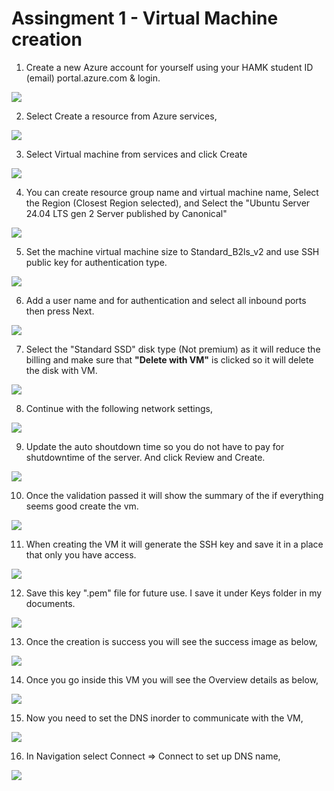 # Assingment 1 - Virtual Machine creation

1. Create a new Azure account for yourself using your HAMK student ID (email) portal.azure.com & login.

![](Images/img1.JPG)

2. Select Create a resource from Azure services,

![](Images/img2.JPG)

3. Select Virtual machine from services and click Create

![](Images/img3.JPG)

4. You can create resource group name and virtual machine name, Select the Region (Closest Region selected), and Select the "Ubuntu Server 24.04 LTS gen 2 Server published by Canonical"

![](Images/img4.JPG)

5. Set the machine virtual machine size to Standard_B2ls_v2 and use SSH public key for authentication type.

![](Images/img5.JPG)

6. Add a user name and for authentication and select all inbound ports then press Next.

![](Images/img6.JPG)

7. Select the "Standard SSD" disk type (Not premium) as it will reduce the billing and make sure that **"Delete with VM"** is clicked so it will delete the disk with VM.

![](Images/img7.JPG)

8. Continue with the following network settings,

![](Images/img8.JPG)

9. Update the auto shoutdown time so you do not have to pay for shutdowntime of the server. And click Review and Create.

![](Images/img9.JPG)

10. Once the validation passed it will show the summary of the if everything seems good create the vm.

![](Images/img10.JPG)

11. When creating the VM it will generate the SSH key and save it in a place that only you have access.

![](Images/img11.JPG)

12. Save this key ".pem" file for future use. I save it under Keys folder in my documents.

![](Images/img12.JPG)

13. Once the creation is success you will see the success image as below,

![](Images/img13.JPG)

14. Once you go inside this VM you will see the Overview details as below,

![](Images/img14.JPG)

15. Now you need to set the DNS inorder to communicate with the VM,

![](Images/img15.JPG)

16. In Navigation select Connect => Connect to set up DNS name,

![](Images/img16.JPG)
